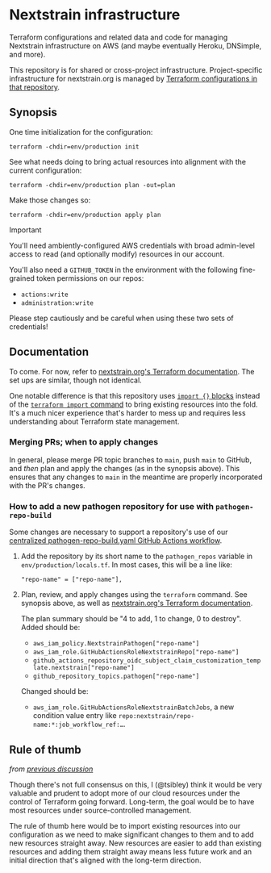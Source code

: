 # Nextstrain infrastructure

Terraform configurations and related data and code for managing Nextstrain
infrastructure on AWS (and maybe eventually Heroku, DNSimple, and more).

This repository is for shared or cross-project infrastructure.
Project-specific infrastructure for nextstrain.org is managed by [Terraform
configurations in that repository][nextstrain.org's Terraform documentation].

[nextstrain.org's Terraform documentation]: https://docs.nextstrain.org/projects/nextstrain-dot-org/page/terraform.html


## Synopsis

One time initialization for the configuration:

    terraform -chdir=env/production init

See what needs doing to bring actual resources into alignment with the current
configuration:

    terraform -chdir=env/production plan -out=plan

Make those changes so:

    terraform -chdir=env/production apply plan

> [!IMPORTANT]
> You'll need ambiently-configured AWS credentials with broad admin-level
> access to read (and optionally modify) resources in our account.
>
> You'll also need a `GITHUB_TOKEN` in the environment with the following
> fine-grained token permissions on our repos:
>
>   - `actions:write`
>   - `administration:write`
>
> Please step cautiously and be careful when using these two sets of
> credentials!


## Documentation

To come.  For now, refer to [nextstrain.org's Terraform documentation][].  The
set ups are similar, though not identical.

One notable difference is that this repository uses [`import {}` blocks][]
instead of the [`terraform import` command][] to bring existing resources into
the fold.  It's a much nicer experience that's harder to mess up and requires
less understanding about Terraform state management.

[`import {}` blocks]: https://developer.hashicorp.com/terraform/language/import
[`terraform import` command]: https://developer.hashicorp.com/terraform/cli/commands/import


### Merging PRs; when to apply changes

In general, please merge PR topic branches to `main`, push `main` to GitHub,
and _then_ plan and apply the changes (as in the synopsis above).  This ensures
that any changes to `main` in the meantime are properly incorporated with the
PR's changes.


### How to add a new pathogen repository for use with `pathogen-repo-build`

Some changes are necessary to support a repository's use of our [centralized
pathogen-repo-build.yaml GitHub Actions workflow](https://github.com/nextstrain/.github/blob/HEAD/.github/workflows/pathogen-repo-build.yaml.in).

1. Add the repository by its short name to the `pathogen_repos` variable in
   `env/production/locals.tf`.  In most cases, this will be a line like:

   ```hcl
   "repo-name" = ["repo-name"],
   ```

2. Plan, review, and apply changes using the `terraform` command.  See synopsis
   above, as well as [nextstrain.org's Terraform documentation][].

   The plan summary should be "4 to add, 1 to change, 0 to destroy".  Added
   should be:

     - `aws_iam_policy.NextstrainPathogen["repo-name"]`
     - `aws_iam_role.GitHubActionsRoleNextstrainRepo["repo-name"]`
     - `github_actions_repository_oidc_subject_claim_customization_template.nextstrain["repo-name"]`
     - `github_repository_topics.pathogen["repo-name"]`

   Changed should be:

     - `aws_iam_role.GitHubActionsRoleNextstrainBatchJobs`, a new condition
       value entry like `repo:nextstrain/repo-name:*:job_workflow_ref:…`.


## Rule of thumb

_from [previous discussion](https://github.com/nextstrain/nextstrain.org/issues/748#issuecomment-1792842452)_

Though there's not full consensus on this, I (@tsibley) think it would be very
valuable and prudent to adopt more of our cloud resources under the control of
Terraform going forward.  Long-term, the goal would be to have most resources
under source-controlled management.

The rule of thumb here would be to import existing resources into our
configuration as we need to make significant changes to them and to add new
resources straight away.  New resources are easier to add than existing
resources and adding them straight away means less future work and an initial
direction that's aligned with the long-term direction.
